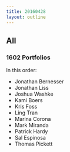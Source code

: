 ```yaml
---
title: 20160428
layout: outline
---
```


## All

### 1602 Portfolios

In this order: 

* Jonathan Bernesser
* Jonathan Liss
* Joshua Washke
* Kami Boers
* Kris Foss
* Ling Tran
* Marina Corona
* Mark Miranda
* Patrick Hardy
* Sal Espinosa
* Thomas Pickett
